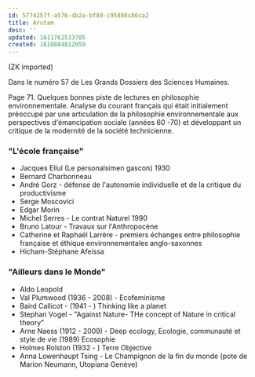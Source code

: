 ```yaml
---
id: 5774257f-a576-4b2a-bf89-c95898c86ca2
title: Arutam
desc: ''
updated: 1611762533705
created: 1610884812059
---
```

(ZK imported)

Dans le numéro 57 de Les Grands Dossiers des Sciences Humaines.

Page 71. Quelques bonnes piste de lectures en philosophie environnementale.
Analyse du courant français qui était initialement préoccupé par une articulation de la philosophie environnementale aux perspectives d'émancipation sociale (années 60 -70) et développant un critique de la modernité de la société technicienne.

### "L'école française"

* Jacques Ellul (Le personalsimen gascon) 1930
* Bernard Charbonneau
* André Gorz - défense de l'autonomie individuelle et de la critique du productivisme
* Serge Moscovici
* Edgar Morin
* Michel Serres - Le contrat Naturel 1990
* Bruno Latour - Travaux sur l'Anthropocène 
* Catherine et Raphaël Larrère - premiers échanges entre philosophie française et éthique environnementales anglo-saxonnes
* Hicham-Stéphane Afeissa

### "Ailleurs dans le Monde"

* Aldo Leopold
* Val Plumwood (1936 - 2008) - Ecofeminisme
* Baird Callicot - (1941 - ) Thinking like a planet
* Stephan Vogel - "Against Nature- THe concept of Nature in critical theory"
* Arne Naess (1912 - 2009) - Deep ecology, Ecologie, communauté et style de vie (1989) Ecosophie
* Holmes Rolston (1932 - ) Terre Objective
* Anna Lowenhaupt Tsing - Le Champignon de la fin du monde (pote de Marion Neumann, Utopiana Genève)

